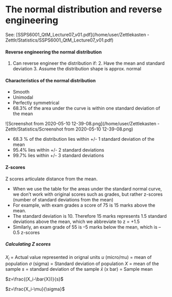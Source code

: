 # The normal distribution and reverse engineering

 See: [SSPS6001_QtM_Lecture07_v01.pdf](/home/user/Zettlekasten - Zettlr/Statistics/SSPS6001_QtM_Lecture07_v01.pdf)

#### Reverse engineering the normal distribution

1. Can reverse engineer the distribution if:
    2. Have the mean and standard deviation
    3. Assume the distribution shape is approx. normal


#### Characteristics of the normal distribution

* Smooth
* Unimodal
* Perfectly symmetrical
* 68.3% of the area under the curve is within one standard deviation of the mean


![Screenshot from 2020-05-10 12-39-08.png](/home/user/Zettlekasten - Zettlr/Statistics/Screenshot from 2020-05-10 12-39-08.png)

* 68.3 % of the distribution lies within +/- 1 standard deviation of the mean
* 95.4% lies within +/- 2 standard deviations
* 99.7% lies within +/- 3 standard deviations


#### Z-scores

Z scores articulate distance from the mean.

* When we use the table for the areas under the standard normal curve, we don’t work with original scores such as grades, but rather z-scores (number of standard deviations from the mean)
* For example, with exam grades a score of 75 is 15 marks above the mean.
* The standard deviation is 10. Therefore 15 marks represents 1.5 standard deviations above the mean, which we abbreviate to z = +1.5 
* Similarly, an exam grade of 55 is –5 marks below the mean, which is –0.5 z-scores

##### Calculating Z scores

$X_i$  = Actual value represented in orignal units
$u$ (micro/mu) = mean of population
$\sigma$ (sigma) = Standard deviation of population
$X$ = mean of the sample
$s$ = standard deviation of the sample
$\bar{x}$ (x bar) = Sample mean

$z=\frac{(X_i-\bar{X})}{s}$ 

$z=\frac{X_i-\mu}{\sigma}$ 